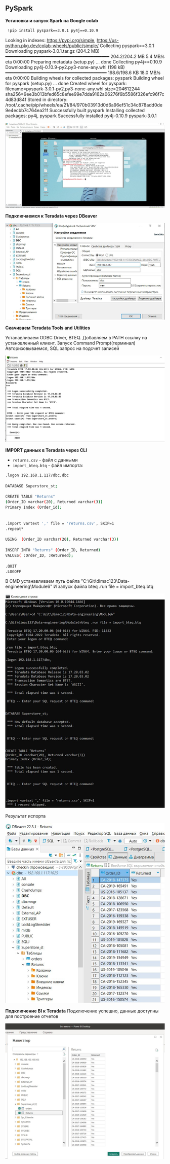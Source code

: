 ## PySpark

**Установка и запуск Spark на Google colab**
```sh
 !pip install pyspark==3.0.1 py4j==0.10.9
```
Looking in indexes: https://pypi.org/simple, https://us-python.pkg.dev/colab-wheels/public/simple/
Collecting pyspark==3.0.1
  Downloading pyspark-3.0.1.tar.gz (204.2 MB)
     ━━━━━━━━━━━━━━━━━━━━━━━━━━━━━━━━━━━━━━━ 204.2/204.2 MB 5.4 MB/s eta 0:00:00
  Preparing metadata (setup.py) ... done
Collecting py4j==0.10.9
  Downloading py4j-0.10.9-py2.py3-none-any.whl (198 kB)
     ━━━━━━━━━━━━━━━━━━━━━━━━━━━━━━━━━━━━━━ 198.6/198.6 KB 18.0 MB/s eta 0:00:00
Building wheels for collected packages: pyspark
  Building wheel for pyspark (setup.py) ... done
  Created wheel for pyspark: filename=pyspark-3.0.1-py2.py3-none-any.whl size=204612244 sha256=9ee3b013bfed65c8efee99e7dda9162a06276f6b5586f326efc96f7c4d83d84f
  Stored in directory: /root/.cache/pip/wheels/ea/21/84/970b03913d0d6a96ef51c34c878add0de9e4ecbb7c764ea21f
Successfully built pyspark
Installing collected packages: py4j, pyspark
Successfully installed py4j-0.10.9 pyspark-3.0.1



![Иллюстрация к проекту](https://github.com/dimac123/dimac123/blob/main/Data-engineering/Module6/6-1.JPG)


**Подключаемся к Teradata через DBeaver**

![Иллюстрация к проекту](https://github.com/dimac123/dimac123/blob/main/Data-engineering/Module6/6-2.JPG)


**Скачиваем Teradata Tools and Utilities**

Устанавливаем ODBC Driver, BTEQ. Добавляем в PATH ссылку на установленный клиент. Запуск Command Prompt(терминал)
Авторизовываемся, SQL запрос на подсчет записей

![Иллюстрация к проекту](https://github.com/dimac123/dimac123/blob/main/Data-engineering/Module6/6-3.JPG)


**IMPORT данных в Teradata через CLI**

- `returns.csv` - файл с данными
- `import_bteq.btq` - файл импорта:

```sh
.logon 192.168.1.117/dbc,dbc

DATABASE Superstore_st;

CREATE TABLE "Returns"
(Order_ID varchar(20), Returned varchar(3))
Primary Index (Order_id);


.import vartext ',' file = 'returns.csv', SKIP=1
.repeat*

USING  (Order_ID varchar(20), Returned varchar(3))

INSERT INTO "Returns" (Order_ID, Returned)
VALUES( :Order_ID, :Returned);
     
.QUIT
.LOGOFF
```

В CMD устанавливаем путь файла
"C:\Git\dimac123\Data-engineering\Module6"
И запуск файла
bteq .run file = import_bteq.btq

![Иллюстрация к проекту](https://github.com/dimac123/dimac123/blob/main/Data-engineering/Module6/6-7.JPG)

Результат испорта

![Иллюстрация к проекту](https://github.com/dimac123/dimac123/blob/main/Data-engineering/Module6/6-5.JPG)

**Подключение BI к Teradata**
Подключение успешно, данные доступны для построение отчетов

![Иллюстрация к проекту](https://github.com/dimac123/dimac123/blob/main/Data-engineering/Module6/6-4.JPG)
